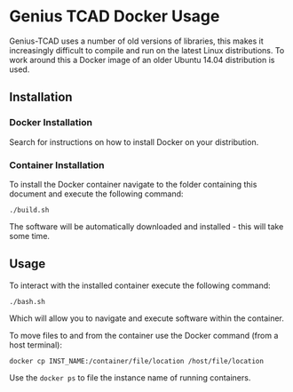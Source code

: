 # Genius TCAD Docker Usage

Genius-TCAD uses a number of old versions of libraries, this makes it increasingly difficult to compile and run on the latest Linux distributions.  To work around this a Docker image of an older Ubuntu 14.04 distribution is used.

## Installation

### Docker Installation

Search for instructions on how to install Docker on your distribution.

### Container Installation

To install the Docker container navigate to the folder containing this document and execute the following command:

    ./build.sh

The software will be automatically downloaded and installed - this will take some time.


## Usage

To interact with the installed container execute the following command:

    ./bash.sh

Which will allow you to navigate and execute software within the container.

To move files to and from the container use the Docker command (from a host terminal):

    docker cp INST_NAME:/container/file/location /host/file/location

Use the ``docker ps`` to file the instance name of running containers.

